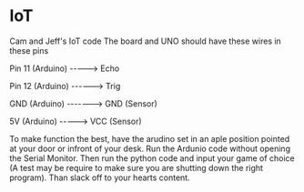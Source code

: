# IoT
Cam and Jeff's IoT code
The board and UNO should have these wires in these pins

Pin 11 (Arduino) -----> Echo

Pin 12 (Arduino) ------> Trig

GND (Arduino) -------> GND (Sensor)

5V (Arduino) -----> VCC (Sensor)

To make function the best, have the arudino set in an aple position pointed at your door or infront of your desk.
Run the Ardunio code without opening the Serial Monitor. Then run the python code and input your game of choice (A test may be require to make sure you are shutting down the right program). Than slack off to your hearts content.
